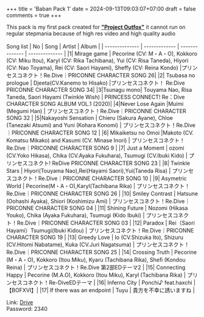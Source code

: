 +++
title = 'Baban Pack 1'
date = 2024-09-13T09:03:07+07:00
draft = false
comments = true
+++

This pack is my first pack created for **["Project Outfox"](https://projectoutfox.com/)** it cannot run on regular stepmania because of high res video and high quality audio \
\
Song list
| No | Song | Artist | Album |
| -------------- | ------------- | -------------- | -------------- |
|1| Mirage game | Pecorine (CV: M・A・O), Kokkoro (CV: Miku Itou), Karyl (CV: Rika Tachibana), Yui (CV: Risa Taneda), Hiyori (CV: Nao Toyama), Rei (CV: Saori Hayami), Sheffy (CV: Reina Kondo) |プリンセスコネクト！Re.Dive｜PRICONNE CHARACTER SONG 26|
|2| Tsubasa no prologue | Djeeta(CV.Kanemo to Hisako) |プリンセスコネクト！ Re:Dive PRICONNE CHARACTER SONG 34|
|3|Tsunagu mono| Touyama Nao, Risa Taneda, Saori Hayami (Twinkle Wish) | PRINCESS CONNECT! Re：Dive CHARACTER SONG ALBUM VOL.1 (2020)|
|4|Never Lose Again |Muimi (Megumi Han) | プリンセスコネクト！Re.Dive｜PRICONNE CHARACTER SONG 32 |
|5|Nakayoshi Sensation | Chieru (Sakura Ayane), Chloe (Tanezaki Atsumi) and Yuni (Kohara Konomi)  | プリンセスコネクト！Re.Dive｜PRICONNE CHARACTER SONG 12 |
|6| Mikaiketsu no Omoi |Makoto (CV. Komatsu Mikako) and Kasumi (CV. Minase Inori) | プリンセスコネクト！Re.Dive｜PRICONNE CHARACTER SONG 9 |
|7| Just a Moment | ozomi (CV.Yoko Hikasa), Chika (CV.Ayaka Fukuhara), Tsumugi (CV.Ibuki Kido) | プリンセスコネクト! ReDive PRICONNE CHARACTER SONG 23 |
|8| Twinkle Stars | Hiyori(Touyama Nao),Rei(Hayami Saori),Yui(Taneda Risa) | プリンセスコネクト！Re.Dive｜PRICONNE CHARACTER SONG 10 |
|9| Asymetric World | Pecorine(M・A・O),Karyl(Tachibana Rika) | プリンセスコネクト！Re.Dive｜PRICONNE CHARACTER SONG 26 |
|10| Smiley Contrast | Hatsune (Oohashi Ayaka), Shiori (Koshimizu Ami) | プリンセスコネクト！Re.Dive｜PRICONNE CHARACTER SONG 04 |
|11| Shining Future | Nozomi (Hikasa Youko), Chika (Ayaka Fukuhara), Tsumugi (Kido Ibuki) | プリンセスコネクト！Re.Dive｜PRICONNE CHARACTER SONG 03 |
|12| Paradox | Rei（Saori Hayami）Tsumugi(Ibuki Kidou) | プリンセスコネクト！Re.Dive｜PRICONNE CHARACTER SONG 19 |
|13| Greedy Love | Io (CV.Shizuka Ito), Shizuru (CV.Hitomi Nabatame), Kuka (CV.Juri Nagatsuma) | プリンセスコネクト！Re.Dive｜PRICONNE CHARACTER SONG 25 |
|14| Crossing Truth | Pecorine (M・A・O), Kokkoro (Itou Miku), Kyaru (Tachibana Rika), Shefi (Kondou Reina) | プリンセスコネクト！Re.Dive 第2部EDテーマ2 |
|15| Connecting Happy | Pecorine (M.A.O), Kokkoro (Itou Miku), Karyl (Tachibana Rika) | プリンセスコネクト！Re-DiveEDテーマ |
|16| Inferno City | Ponchi♪ feat.haxchi | 【BOFXVI】|
|17| If there was an endpoint | Tuyu | 貴方を不幸に誘いますね |


Link: [Drive](https://drive.google.com/file/d/1BfGTq8OhJiSoa7VvdS0WYvh7fCAwE-Un/view?usp=sharing) \
Password: 2340
